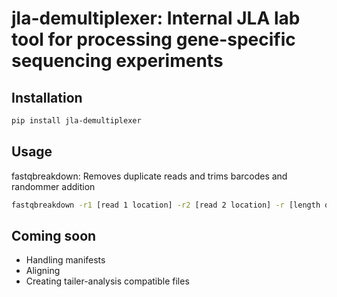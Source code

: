 # jla-demultiplexer: Internal JLA lab tool for processing gene-specific sequencing experiments

## Installation

```bash
pip install jla-demultiplexer
```

## Usage

fastqbreakdown: Removes duplicate reads and trims barcodes and randommer addition
```bash
fastqbreakdown -r1 [read 1 location] -r2 [read 2 location] -r [length of random-mer 10 or 11] -b [barcode, barcode+gene specific sequence from manifest]
```

## Coming soon
- Handling manifests
- Aligning
- Creating tailer-analysis compatible files

